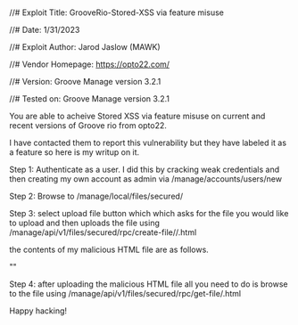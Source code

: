 # 
//# Exploit Title: GrooveRio-Stored-XSS via feature misuse

//# Date: 1/31/2023

//# Exploit Author: Jarod Jaslow (MAWK)

//# Vendor Homepage: https://opto22.com/

//# Version: Groove Manage version 3.2.1

//# Tested on: Groove Manage version 3.2.1


You are able to acheive Stored XSS via feature misuse on current and recent versions of Groove rio from opto22.

I have contacted them to report this vulnerability but they have labeled it as a feature so here is my writup on it. 

Step 1: Authenticate as a user. I did this by cracking weak credentials and then creating my own account as admin via /manage/accounts/users/new

Step 2: Browse to /manage/local/files/secured/

Step 3: select upload file button which which asks for the file you would like to upload and then uploads the file using /manage/api/v1/files/secured/rpc/create-file//<your file name>.html

the contents of my malicious HTML file are as follows.

"<html><script>alert("XSS")</script></html>"

Step 4: after uploading the malicious HTML file all you need to do is browse to the file using
/manage/api/v1/files/secured/rpc/get-file/<your file name>.html

Happy hacking!

